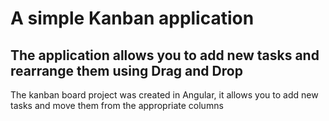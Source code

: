 # A simple Kanban application

## The application allows you to add new tasks and rearrange them using Drag and Drop


The kanban board project was created in Angular, it allows you to add new tasks and move them from the appropriate columns